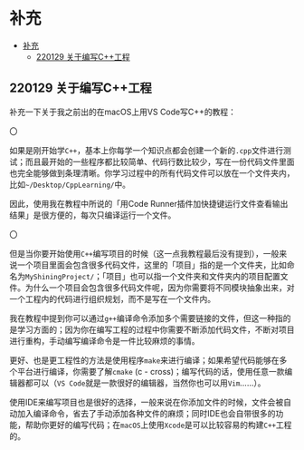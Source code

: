 # 补充
- [补充](#补充)
  - [220129 关于编写C++工程](#220129-关于编写c工程)

## 220129 关于编写C++工程

补充一下关于我之前出的在macOS上用VS Code写C++的教程：

〇

如果是刚开始学`C++`，基本上你每学一个知识点都会创建一个新的`.cpp`文件进行测试；而且最开始的一些程序都比较简单、代码行数比较少，写在一份代码文件里面也完全能够做到条理清晰。你学习过程中的所有代码文件可以放在一个文件夹内，比如`~/Desktop/CppLearning/`中。

因此，使用我在教程中所说的「用Code Runner插件加快捷键运行文件查看输出结果」是很方便的，每次只编译运行一个文件。

〇

但是当你要开始使用`C++`编写项目的时候（这一点我教程最后没有提到），一般来说一个项目里面会包含很多代码文件，这里的「项目」指的是一个文件夹，比如命名为`MyShiningProject/`；「项目」也可以指一个文件夹和文件夹内的项目配置文件。为什么一个项目会包含很多代码文件呢，因为你需要将不同模块抽象出来，对一个工程内的代码进行组织规划，而不是写在一个文件内。

我在教程中提到你可以通过`g++`编译命令添加多个需要链接的文件，但这一种指的是学习方面的；因为你在编写工程的过程中你需要不断添加代码文件，不断对项目进行重构，手动编写编译命令是一件比较麻烦的事情。

更好、也是更工程性的方法是使用程序`make`来进行编译；如果希望代码能够在多个平台进行编译，你需要了解`cmake` (c - cross)；编写代码的话，使用任意一款编辑器都可以（`VS Code`就是一款很好的编辑器，当然你也可以用`Vim`……）。

使用IDE来编写项目也是很好的选择，一般来说在你添加文件的时候，文件会被自动加入编译命令，省去了手动添加各种文件的麻烦；同时IDE也会自带很多的功能，帮助你更好的编写代码；在`macOS`上使用`Xcode`是可以比较容易的构建`C++`工程的。
